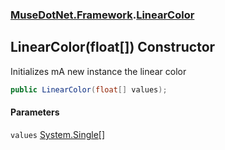 ### [MuseDotNet.Framework](./MuseDotNet-Framework.md 'MuseDotNet.Framework').[LinearColor](./LinearColor.md 'MuseDotNet.Framework.LinearColor')
## LinearColor(float[]) Constructor
Initializes mA new instance the linear color  
```csharp
public LinearColor(float[] values);
```
#### Parameters
<a name='MuseDotNet-Framework-LinearColor-LinearColor(float--)-values'></a>
`values` [System.Single](https://docs.microsoft.com/en-us/dotnet/api/System.Single 'System.Single')[[]](https://docs.microsoft.com/en-us/dotnet/api/System.Array 'System.Array')  
  
